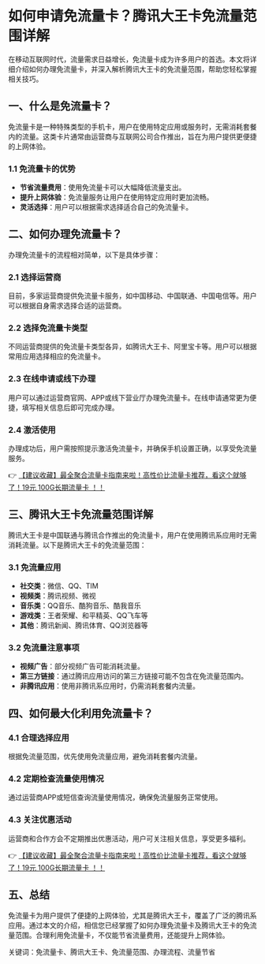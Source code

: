 # 如何申请免流量卡？腾讯大王卡免流量范围详解

在移动互联网时代，流量需求日益增长，免流量卡成为许多用户的首选。本文将详细介绍如何办理免流量卡，并深入解析腾讯大王卡的免流量范围，帮助您轻松掌握相关技巧。

## 一、什么是免流量卡？

免流量卡是一种特殊类型的手机卡，用户在使用特定应用或服务时，无需消耗套餐内的流量。这类卡片通常由运营商与互联网公司合作推出，旨在为用户提供更便捷的上网体验。

### 1.1 免流量卡的优势
- **节省流量费用**：使用免流量卡可以大幅降低流量支出。
- **提升上网体验**：免流量服务让用户在使用特定应用时更加流畅。
- **灵活选择**：用户可以根据需求选择适合自己的免流量卡。

## 二、如何办理免流量卡？

办理免流量卡的流程相对简单，以下是具体步骤：

### 2.1 选择运营商
目前，多家运营商提供免流量卡服务，如中国移动、中国联通、中国电信等。用户可以根据自身需求选择合适的运营商。

### 2.2 选择免流量卡类型
不同运营商提供的免流量卡类型各异，如腾讯大王卡、阿里宝卡等。用户可以根据常用应用选择相应的免流量卡。

### 2.3 在线申请或线下办理
用户可以通过运营商官网、APP或线下营业厅办理免流量卡。在线申请通常更为便捷，填写相关信息后即可完成办理。

### 2.4 激活使用
办理成功后，用户需按照提示激活免流量卡，并确保手机设置正确，以享受免流量服务。

👉 [【建议收藏】最全聚合流量卡指南来啦！高性价比流量卡推荐，看这个就够了！19元 100G长期流量卡 ！！](https://bit.ly/Liuliangka)

## 三、腾讯大王卡免流量范围详解

腾讯大王卡是中国联通与腾讯合作推出的免流量卡，用户在使用腾讯系应用时无需消耗流量。以下是腾讯大王卡的免流量范围：

### 3.1 免流量应用
- **社交类**：微信、QQ、TIM
- **视频类**：腾讯视频、微视
- **音乐类**：QQ音乐、酷狗音乐、酷我音乐
- **游戏类**：王者荣耀、和平精英、QQ飞车等
- **其他**：腾讯新闻、腾讯体育、QQ浏览器等

### 3.2 免流量注意事项
- **视频广告**：部分视频广告可能消耗流量。
- **第三方链接**：通过腾讯应用访问的第三方链接可能不包含在免流量范围内。
- **非腾讯应用**：使用非腾讯系应用时，仍需消耗套餐内流量。

## 四、如何最大化利用免流量卡？

### 4.1 合理选择应用
根据免流量范围，优先使用免流量应用，避免消耗套餐内流量。

### 4.2 定期检查流量使用情况
通过运营商APP或短信查询流量使用情况，确保免流量服务正常使用。

### 4.3 关注优惠活动
运营商和合作方会不定期推出优惠活动，用户可关注相关信息，享受更多福利。

👉 [【建议收藏】最全聚合流量卡指南来啦！高性价比流量卡推荐，看这个就够了！19元 100G长期流量卡 ！！](https://bit.ly/Liuliangka)

## 五、总结

免流量卡为用户提供了便捷的上网体验，尤其是腾讯大王卡，覆盖了广泛的腾讯系应用。通过本文的介绍，相信您已经掌握了如何办理免流量卡及腾讯大王卡的免流量范围。合理利用免流量卡，不仅能节省流量费用，还能提升上网体验。

关键词：免流量卡、腾讯大王卡、免流量范围、办理流程、流量节省